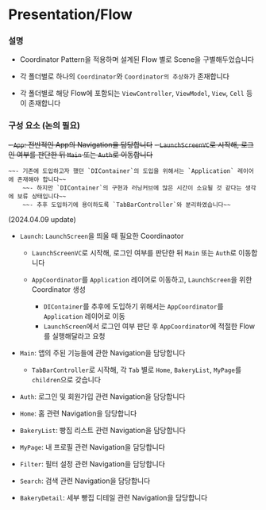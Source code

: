 #  Presentation/Flow

### 설명

- Coordinator Pattern을 적용하며 설계된 Flow 별로 Scene을 구별해두었습니다

- 각 폴더별로 하나의 `Coordinator`와 `Coordinator의 추상화`가 존재합니다

- 각 폴더별로 해당 Flow에 포함되는 `ViewController`, `ViewModel`, `View`, `Cell` 등이 존재합니다

### 구성 요소 (논의 필요)

~~- `App`: 전반적인 App의 Navigation을 담당합니다~~
    ~~- `LaunchScreenVC`로 시작해, 로그인 여부를 판단한 뒤 `Main` 또는 `Auth`로 이동합니다~~
    
    ~~- 기존에 도입하고자 했던 `DIContainer`의 도입을 위해서는 `Application` 레이어에 존재해야 합니다~~
        ~~- 하지만 `DIContainer`의 구현과 러닝커브에 많은 시간이 소요될 것 같다는 생각에 보류 상태입니다~~
        ~~- 추후 도입하기에 용이하도록 `TabBarController`와 분리하였습니다~~

(2024.04.09 update)
- `Launch`: `LaunchScreen`을 띄울 때 필요한 Coordinaotor
    - `LaunchScreenVC`로 시작해, 로그인 여부를 판단한 뒤 `Main` 또는 `Auth`로 이동합니다
    
    - `AppCoordinator`를 `Application` 레이어로 이동하고, `LaunchScreen`을 위한 Coordinator 생성
        - `DIContainer`를 추후에 도입하기 위해서는 `AppCoordinator`를 `Application` 레이어로 이동
        - `LaunchScreen`에서 로그인 여부 판단 후 `AppCoordinator`에 적절한 Flow를 실행해달라고 요청
        

- `Main`: 앱의 주된 기능들에 관한 Navigation을 담당합니다
    - `TabBarController`로 시작해, 각 `Tab` 별로 `Home`, `BakeryList`, `MyPage`를 `children`으로 갖습니다

- `Auth`: 로그인 및 회원가입 관련 Navigation을 담당합니다

- `Home`: 홈 관련 Navigation을 담당합니다

- `BakeryList`: 빵집 리스트 관련 Navigation을 담당합니다

- `MyPage`: 내 프로필 관련 Navigation을 담당합니다

- `Filter`: 필터 설정 관련 Navigation을 담당합니다

- `Search`: 검색 관련 Navigation을 담당합니다

- `BakeryDetail`: 세부 빵집 디테일 관련 Navigation을 담당합니다
